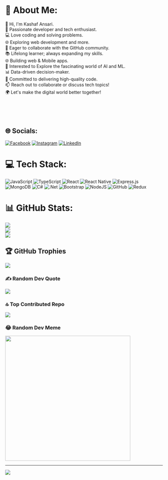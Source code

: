 # 💫 About Me:
👋 Hi, I'm Kashaf Ansari.<br>🚀 Passionate developer and tech enthusiast.<br>💻 Love coding and solving problems.<br>🌐 Exploring web development and more.<br>👥 Eager to collaborate with the GitHub community.<br>📚 Lifelong learner; always expanding my skills.<br>🌐 Building web & Mobile apps.<br>🤖 Interested to Explore the fascinating world of AI and ML.<br>📊 Data-driven decision-maker.<br>🎯 Committed to delivering high-quality code.<br>📫 Reach out to collaborate or discuss tech topics!<br>🌍 Let's make the digital world better together!<br><br><br><br><br>


## 🌐 Socials:
[![Facebook](https://img.shields.io/badge/Facebook-%231877F2.svg?logo=Facebook&logoColor=white)](https://facebook.com/kashaf.tech) [![Instagram](https://img.shields.io/badge/Instagram-%23E4405F.svg?logo=Instagram&logoColor=white)](https://instagram.com/_kashaf_ansari) [![LinkedIn](https://img.shields.io/badge/LinkedIn-%230077B5.svg?logo=linkedin&logoColor=white)](https://linkedin.com/in/kashaf-ansari-profile) 

# 💻 Tech Stack:
![JavaScript](https://img.shields.io/badge/javascript-%23323330.svg?style=for-the-badge&logo=javascript&logoColor=%23F7DF1E) ![TypeScript](https://img.shields.io/badge/typescript-%23007ACC.svg?style=for-the-badge&logo=typescript&logoColor=white) ![React](https://img.shields.io/badge/react-%2320232a.svg?style=for-the-badge&logo=react&logoColor=%2361DAFB) ![React Native](https://img.shields.io/badge/react_native-%2320232a.svg?style=for-the-badge&logo=react&logoColor=%2361DAFB) ![Express.js](https://img.shields.io/badge/express.js-%23404d59.svg?style=for-the-badge&logo=express&logoColor=%2361DAFB) ![MongoDB](https://img.shields.io/badge/MongoDB-%234ea94b.svg?style=for-the-badge&logo=mongodb&logoColor=white) ![C#](https://img.shields.io/badge/c%23-%23239120.svg?style=for-the-badge&logo=c-sharp&logoColor=white) ![.Net](https://img.shields.io/badge/.NET-5C2D91?style=for-the-badge&logo=.net&logoColor=white) ![Bootstrap](https://img.shields.io/badge/bootstrap-%23563D7C.svg?style=for-the-badge&logo=bootstrap&logoColor=white) ![NodeJS](https://img.shields.io/badge/node.js-6DA55F?style=for-the-badge&logo=node.js&logoColor=white) ![GitHub](https://img.shields.io/badge/GitHub-%23121011.svg?style=for-the-badge&logo=github&logoColor=white) ![Redux](https://img.shields.io/badge/redux-%23593d88.svg?style=for-the-badge&logo=redux&logoColor=white)
# 📊 GitHub Stats:
![](https://github-readme-stats.vercel.app/api?username=Kashaf-Ansari-3108&theme=dark&hide_border=true&include_all_commits=true&count_private=true)<br/>
![](https://github-readme-streak-stats.herokuapp.com/?user=Kashaf-Ansari-3108&theme=dark&hide_border=true)<br/>
![](https://github-readme-stats.vercel.app/api/top-langs/?username=Kashaf-Ansari-3108&theme=dark&hide_border=true&include_all_commits=true&count_private=true&layout=compact)

## 🏆 GitHub Trophies
![](https://github-profile-trophy.vercel.app/?username=Kashaf-Ansari-3108&theme=radical&no-frame=false&no-bg=true&margin-w=4)

### ✍️ Random Dev Quote
![](https://quotes-github-readme.vercel.app/api?type=horizontal&theme=radical)

### 🔝 Top Contributed Repo
![](https://github-contributor-stats.vercel.app/api?username=Kashaf-Ansari-3108&limit=5&theme=dark&combine_all_yearly_contributions=true)

### 😂 Random Dev Meme
<img src='https://randommeme-five.vercel.app/' style="height: 400px;"/>

---
[![](https://visitcount.itsvg.in/api?id=Kashaf-Ansari-3108&icon=0&color=0)](https://visitcount.itsvg.in)

<!-- Proudly created with GPRM ( https://gprm.itsvg.in ) -->
